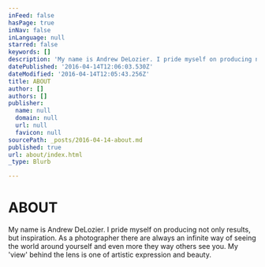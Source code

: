 ```yaml
---
inFeed: false
hasPage: true
inNav: false
inLanguage: null
starred: false
keywords: []
description: 'My name is Andrew DeLozier. I pride myself on producing not only results, but inspiration. As a photographer there are always an infinite way of seeing the world around yourself and even more they way others see you. My view is on of artistic expression and beauty.'
datePublished: '2016-04-14T12:06:03.530Z'
dateModified: '2016-04-14T12:05:43.256Z'
title: ABOUT
author: []
authors: []
publisher:
  name: null
  domain: null
  url: null
  favicon: null
sourcePath: _posts/2016-04-14-about.md
published: true
url: about/index.html
_type: Blurb

---
```

# ABOUT

My name is Andrew DeLozier. I pride myself on producing not only results, but inspiration. As a photographer there are always an infinite way of seeing the world around yourself and even more they way others see you. My 'view' behind the lens is one of artistic expression and beauty.